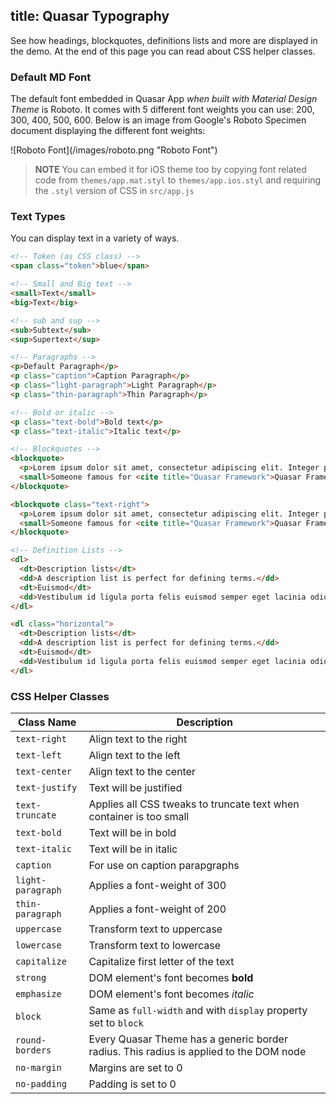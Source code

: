 title: Quasar Typography
---
<input type="hidden" data-fullpage-demo="css/typography">
See how headings, blockquotes, definitions lists and more are displayed in the demo. At the end of this page you can read about CSS helper classes.

### Default MD Font
The default font embedded in Quasar App *when built with Material Design Theme* is Roboto. It comes with 5 different font weights you can use: 200, 300, 400, 500, 600. Below is an image from Google's Roboto Specimen document displaying the different font weights:

<div style="max-width: 550px">
![Roboto Font](/images/roboto.png "Roboto Font")
</div>

> **NOTE**
> You can embed it for iOS theme too by copying font related code from `themes/app.mat.styl` to `themes/app.ios.styl` and requiring the `.styl` version of CSS in `src/app.js`

### Text Types
You can display text in a variety of ways.

``` html
<!-- Token (as CSS class) -->
<span class="token">blue</span>

<!-- Small and Big text -->
<small>Text</small>
<big>Text</big>

<!-- sub and sup -->
<sub>Subtext</sub>
<sup>Supertext</sup>

<!-- Paragraphs -->
<p>Default Paragraph</p>
<p class="caption">Caption Paragraph</p>
<p class="light-paragraph">Light Paragraph</p>
<p class="thin-paragraph">Thin Paragraph</p>

<!-- Bold or italic -->
<p class="text-bold">Bold text</p>
<p class="text-italic">Italic text</p>

<!-- Blockquotes -->
<blockquote>
  <p>Lorem ipsum dolor sit amet, consectetur adipiscing elit. Integer posuere erat a ante.</p>
  <small>Someone famous for <cite title="Quasar Framework">Quasar Framework</cite></small>
</blockquote>

<blockquote class="text-right">
  <p>Lorem ipsum dolor sit amet, consectetur adipiscing elit. Integer posuere erat a ante.</p>
  <small>Someone famous for <cite title="Quasar Framework">Quasar Framework</cite></small>
</blockquote>

<!-- Definition Lists -->
<dl>
  <dt>Description lists</dt>
  <dd>A description list is perfect for defining terms.</dd>
  <dt>Euismod</dt>
  <dd>Vestibulum id ligula porta felis euismod semper eget lacinia odio sem nec elit.</dd>
</dl>

<dl class="horizontal">
  <dt>Description lists</dt>
  <dd>A description list is perfect for defining terms.</dd>
  <dt>Euismod</dt>
  <dd>Vestibulum id ligula porta felis euismod semper eget lacinia odio sem nec elit.</dd>
</dl>
```

### CSS Helper Classes
| Class Name | Description |
| --- | --- |
| `text-right` | Align text to the right |
| `text-left` | Align text to the left |
| `text-center` | Align text to the center |
| `text-justify` | Text will be justified |
| `text-truncate` | Applies all CSS tweaks to truncate text when container is too small |
| `text-bold` | Text will be in bold |
| `text-italic` | Text will be in italic |
| `caption` | For use on caption parapgraphs |
| `light-paragraph` | Applies a font-weight of 300 |
| `thin-paragraph` | Applies a font-weight of 200 |
| `uppercase` | Transform text to uppercase |
| `lowercase` | Transform text to lowercase |
| `capitalize` | Capitalize first letter of the text |
| `strong` | DOM element's font becomes **bold** |
| `emphasize` | DOM element's font becomes *italic* |
| `block` | Same as `full-width` and with `display` property set to `block` |
| `round-borders` | Every Quasar Theme has a generic border radius. This radius is applied to the DOM node |
| `no-margin` | Margins are set to 0 |
| `no-padding` | Padding is set to 0 |
